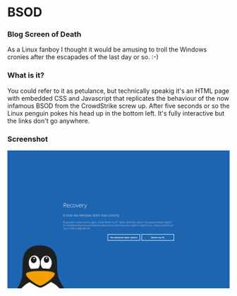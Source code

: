 # BSOD
### Blog Screen  of Death
As a Linux fanboy I thought it would be amusing to troll the Windows cronies after the escapades of the last day or so. :-)

### What is it?
You could refer to it as petulance, but technically speakig it's an HTML page with embedded CSS and Javascript that replicates the behaviour of the now infamous BSOD from the CrowdStrike screw up. After five seconds or so the Linux penguin pokes his head up in the bottom left. It's fully interactive but the links don't go anywhere.

### Screenshot
![Linux Penguin Trolling](screenshot.png)
